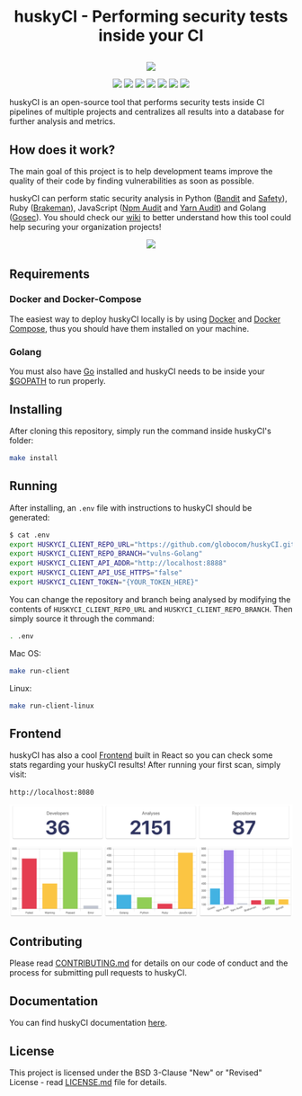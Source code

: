 <h1 align="center">
  <p align="center">huskyCI - Performing security tests inside your CI</p>
</h1>

<p align="center">
  <img src="https://raw.githubusercontent.com/wiki/globocom/huskyCI/images/huskyCI-logo.png" align="center" height="" />
  <!-- logo font: Anton -->
</p>

<p align="center">
  <a href="https://github.com/globocom/huskyCI/releases"><img src="https://img.shields.io/github/v/release/globocom/huskyCI"/></a>
  <a href="https://coveralls.io/github/globocom/huskyCI?branch=master"><img src="https://coveralls.io/repos/github/globocom/huskyCI/badge.svg?branch=master"/></a>
  <a href="https://circleci.com/gh/globocom/huskyCI/tree/master"><img src="https://img.shields.io/circleci/build/github/globocom/huskyCI/master?token=415bfb6b5aa0dfce8d2129878a66326da9533150"/></a>
  <a href="https://gitter.im/globocom/huskyCI"><img src="https://badges.gitter.im/globocom/huskyCI.svg"/></a>
  <a href="https://github.com/globocom/huskyCI/wiki"><img src="https://img.shields.io/badge/docs-wiki-informational"/></a>
  <a href="https://github.com/rafaveira3/writing-and-presentations/blob/master/DEFCON-27-APP-SEC-VILLAGE-Rafael-Santos-huskyCI-Finding-security-flaws-in-CI-before-deploying-them.pdf"><img src="https://img.shields.io/badge/DEFCON%2027-AppSec%20Village-blueviolet"/></a>
  <a href="https://www.blackhat.com/eu-19/arsenal/schedule/#huskyci-performing-security-tests-inside-your-ci-17792"><img src="https://img.shields.io/badge/Black%20Hat%20Arsenal-Europe%202019-black"/></a>
  
</p>

huskyCI is an open-source tool that performs security tests inside CI pipelines of multiple projects and centralizes all results into a database for further analysis and metrics.

## How does it work?

The main goal of this project is to help development teams improve the quality of their code by finding vulnerabilities as soon as possible.

huskyCI can perform static security analysis in Python ([Bandit][Bandit] and [Safety][Safety]), Ruby ([Brakeman][Brakeman]), JavaScript ([Npm Audit][NpmAudit] and [Yarn Audit][YarnAudit]) and Golang ([Gosec][Gosec]). You should check our [wiki](https://github.com/globocom/huskyCI/wiki/How-does-huskyCI-work%3F) to better understand how this tool could help securing your organization projects!

<p align="center">
  <img src="huskyCI.gif" />
</p>

## Requirements

### Docker and Docker-Compose

The easiest way to deploy huskyCI locally is by using [Docker][Docker Install] and [Docker Compose][Docker Compose Install], thus you should have them installed on your machine.

### Golang

You must also have [Go](https://golang.org/doc/install) installed and huskyCI needs to be inside your [$GOPATH](https://github.com/golang/go/wiki/GOPATH) to run properly.

## Installing

After cloning this repository, simply run the command inside huskyCI's folder:

```sh
make install
```

## Running

After installing, an `.env` file with instructions to huskyCI should be generated:

```sh
$ cat .env
export HUSKYCI_CLIENT_REPO_URL="https://github.com/globocom/huskyCI.git"
export HUSKYCI_CLIENT_REPO_BRANCH="vulns-Golang"
export HUSKYCI_CLIENT_API_ADDR="http://localhost:8888"
export HUSKYCI_CLIENT_API_USE_HTTPS="false"
export HUSKYCI_CLIENT_TOKEN="{YOUR_TOKEN_HERE}"
```

You can change the repository and branch being analysed by modifying the contents of `HUSKYCI_CLIENT_REPO_URL` and `HUSKYCI_CLIENT_REPO_BRANCH`. Then simply source it through the command:

```sh
. .env
```

Mac OS:

```sh
make run-client
```

Linux:

```sh
make run-client-linux
```

## Frontend

huskyCI has also a cool [Frontend](https://github.com/globocom/huskyCI-dashboard) built in React so you can check some stats regarding your huskyCI results! After running your first scan, simply visit:

``
http://localhost:8080
``

<p align="center"><img src="https://github.com/globocom/huskyCI-dashboard/raw/master/charts.png"/></p>



## Contributing

Please read [CONTRIBUTING.md](CONTRIBUTING.md) for details on our code of conduct and the process for submitting pull requests to huskyCI.

## Documentation

You can find huskyCI documentation [here](https://github.com/globocom/huskyCI/wiki).

## License

This project is licensed under the BSD 3-Clause "New" or "Revised" License - read [LICENSE.md](LICENSE.md) file for details.

[Docker Install]:  https://docs.docker.com/install/
[Docker Compose Install]: https://docs.docker.com/compose/install/
[huskyCI Client]: https://github.com/globocom/huskyCI-client
[Bandit]: https://github.com/PyCQA/bandit
[Safety]: https://github.com/pyupio/safety
[Brakeman]: https://github.com/presidentbeef/brakeman
[Gosec]: https://github.com/securego/gosec
[NpmAudit]: https://docs.npmjs.com/cli/audit
[YarnAudit]: https://yarnpkg.com/lang/en/docs/cli/audit/
